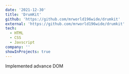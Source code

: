 ```yaml
---
date: '2021-12-30'
title: 'DrumKit'
github: 'https://github.com/mrworld196wide/drumkit'
external: 'https://github.com/mrworld196wide/drumkit'
tech:
  - HTML
  - CSS
  - Javscript
company: ''
showInProjects: true
---
```


Implemented advance DOM
